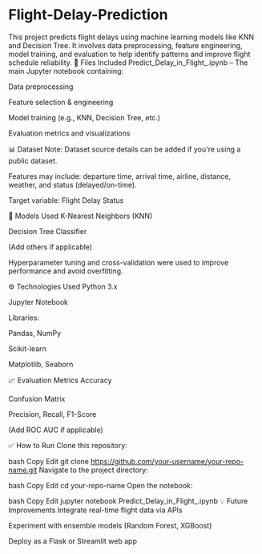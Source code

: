 # Flight-Delay-Prediction
This project predicts flight delays using machine learning models like KNN and Decision Tree. It involves data preprocessing, feature engineering, model training, and evaluation to help identify patterns and improve flight schedule reliability.
📂 Files Included
Predict_Delay_in_Flight_.ipynb – The main Jupyter notebook containing:

Data preprocessing

Feature selection & engineering

Model training (e.g., KNN, Decision Tree, etc.)

Evaluation metrics and visualizations

📊 Dataset
Note: Dataset source details can be added if you're using a public dataset.

Features may include: departure time, arrival time, airline, distance, weather, and status (delayed/on-time).

Target variable: Flight Delay Status

🧠 Models Used
K-Nearest Neighbors (KNN)

Decision Tree Classifier

(Add others if applicable)

Hyperparameter tuning and cross-validation were used to improve performance and avoid overfitting.

⚙️ Technologies Used
Python 3.x

Jupyter Notebook

Libraries:

Pandas, NumPy

Scikit-learn

Matplotlib, Seaborn

📈 Evaluation Metrics
Accuracy

Confusion Matrix

Precision, Recall, F1-Score

(Add ROC AUC if applicable)

✅ How to Run
Clone this repository:

bash
Copy
Edit
git clone https://github.com/your-username/your-repo-name.git
Navigate to the project directory:

bash
Copy
Edit
cd your-repo-name
Open the notebook:

bash
Copy
Edit
jupyter notebook Predict_Delay_in_Flight_.ipynb
💡 Future Improvements
Integrate real-time flight data via APIs

Experiment with ensemble models (Random Forest, XGBoost)

Deploy as a Flask or Streamlit web app

